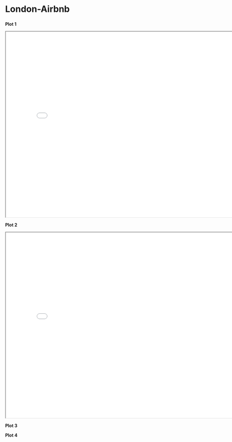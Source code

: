 # London-Airbnb

###

**Plot 1**

<iframe src="map_with_20000_listings.html" width="800px" height="600px"></iframe>

**Plot 2**

<iframe src="average_price_per_neighborhood.html" width="800px" height="600px"></iframe>

**Plot 3**

**Plot 4**

